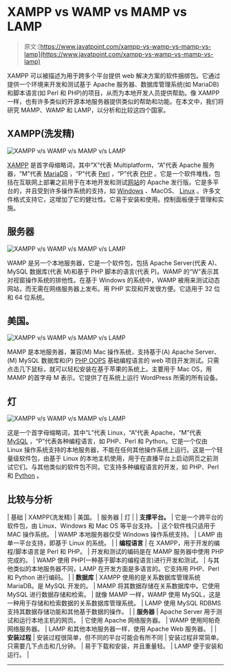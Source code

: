 # XAMPP vs WAMP vs MAMP vs LAMP

> 原文:[https://www.javatpoint.com/xampp-vs-wamp-vs-mamp-vs-lamp](https://www.javatpoint.com/xampp-vs-wamp-vs-mamp-vs-lamp)

XAMPP 可以被描述为用于跨多个平台提供 web 解决方案的软件捆绑包。它通过提供一个环境来开发和测试基于 Apache 服务器、数据库管理系统(如 MariaDB)和脚本语言(如 Perl 和 PHP)的项目，从而为本地开发人员提供帮助。像 XAMPP 一样，也有许多类似的开源本地服务器提供类似的帮助和功能。在本文中，我们将研究 MAMP、WAMP 和 LAMP，以分析和比较这四个国家。

## XAMPP(洗发精)

![XAMPP v/s WAMP v/s MAMP v/s LAMP](../Images/76fa8ae7fd669b35d89404b1a3817125.png)

[XAMPP](https://www.javatpoint.com/xampp) 是首字母缩略词，其中“X”代表 Multiplatform，“A”代表 Apache 服务器，“M”代表 [MariaDB](https://www.javatpoint.com/mariadb-tutorial) ，“P”代表 [Perl](https://www.javatpoint.com/perl-tutorial) ，“P”代表 [PHP](https://www.javatpoint.com/php-tutorial) 。它是一个软件堆栈，包括在互联网上部署之前用于在本地开发和测试[网站](https://www.javatpoint.com/website)的 Apache 发行版。它是多平台的，并且受到许多操作系统的支持，如 [Windows](https://www.javatpoint.com/windows) 、MacOS、 [Linux](https://www.javatpoint.com/linux-tutorial) 。许多文件格式支持它，这增加了它的健壮性。它易于安装和使用。控制面板便于管理和实施。

## 服务器

![XAMPP v/s WAMP v/s MAMP v/s LAMP](../Images/4967808014839a879f20143c648cd003.png)

WAMP 是另一个本地服务器，它是一个软件包，包括 Apache Server(代表 A)、MySQL 数据库(代表 M)和基于 PHP 脚本的语言(代表 P)。WAMP 的“W”表示其对视窗操作系统的排他性。在基于 Windows 的系统中，WAMP 被用来测试动态网站，而无需在网络服务器上发布。用 PHP 实现和开发很方便。它适用于 32 位和 64 位系统。

## 美国。

![XAMPP v/s WAMP v/s MAMP v/s LAMP](../Images/756c1d98ef4116a62bf884cea50480e3.png)

MAMP 是本地服务器，兼容(M) Mac 操作系统，支持基于(A) Apache Server、(M) MySQL 数据库和(P) [PHP OOPS](https://www.javatpoint.com/php-oops-concepts) 基础编程语言的 web 项目开发测试。只需点击几下鼠标，就可以轻松安装在基于苹果的系统上。主要用于 Mac OS，用 MAMP 的首字母 M 表示。它提供了在系统上运行 WordPress 所需的所有设备。

## 灯

![XAMPP v/s WAMP v/s MAMP v/s LAMP](../Images/a3aeecea1be8d351cf55066861ac8e38.png)

这是一个首字母缩略词，其中“L”代表 Linux，“A”代表 Apache，“M”代表 [MySQL](https://www.javatpoint.com/mysql-tutorial) ，“P”代表各种编程语言，如 PHP、Perl 和 Python。它是一个仅由 Linux 操作系统支持的本地服务器，不能在任何其他操作系统上运行。这是一个轻量级软件包，由基于 Linux 的本地主机使用，用于在直播平台上启动网页之前测试它们。与其他类似的软件包不同，它支持多种编程语言的开发，如 PHP、Perl 和 [Python](https://www.javatpoint.com/python-tutorial) 。

## 比较与分析

| 基础 | XAMPP(洗发精) | 美国。 | 服务器 | 灯 |
| **支撑平台。** | 它是一个跨平台的软件包，由 Linux、Windows 和 Mac OS 等平台支持。 | 这个软件栈只适用于 MAC 操作系统。 | WAMP 本地服务器仅受 Windows 操作系统支持。 | LAMP 由单一平台支持，即基于 Linux 的系统。 |
| **编程语言** | 在 XAMPP，用于开发的编程/脚本语言是 Perl 和 PHP。 | 开发和测试的编码是在 MAMP 服务器中使用 PHP 完成的。 | WAMP 使用 PHP(一种基于脚本的编程语言)进行开发和测试。 | 与其他类似的本地服务器不同，LAMP 在开发方面是多语言的。它支持用 PHP、Perl 和 Python 进行编码。 |
| **数据库** | XAMPP 使用的是关系数据库管理系统 MariaDB。是 MySQL 开发的。 | MAMP 将其数据存储在关系数据库中。它使用 MySQL 进行数据存储和检索。 | 就像 MAMP 一样，WAMP 使用 MySQL，这是一种用于存储和检索数据的关系数据库管理系统。 | LAMP 使用 MySQL RDBMS 支持其数据存储功能和其他基于数据的操作。 |
| **服务器** | Apache Server 用于测试和运行本地主机的网页。 | 它使用 Apache 网络服务器。 | WAMP 使用阿帕奇网络服务器。 | LAMP 和其他本地服务器一样，使用 Apache Web 服务器。 |
| **安装过程** | 安装过程很简单，但不同的平台可能会有所不同 | 安装过程非常简单。只需要几下点击和几分钟。 | 易于下载和安装，并且重量轻。 | LAMP 便于安装和运行。 |

* * *